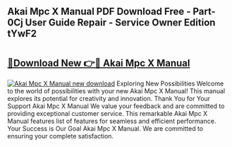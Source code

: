 ## Akai Mpc X Manual PDF Download Free - Part-0Cj User Guide Repair - Service Owner Edition tYwF2

# <h2><a href="http://bc35081.oget.top/?id=Akai+Mpc+X+Manual">🔗Download New 👉🔴 Akai Mpc X Manual</a></h2>

[![Akai Mpc X Manual new download](https://i.imgur.com/5g1atiW.png)](http://bc35081.oget.top/?id=Akai+Mpc+X+Manual)
Exploring New Possibilities Welcome to the world of possibilities with your new Akai Mpc X Manual! This manual explores its potential for creativity and innovation. Thank You for Your Support Akai Mpc X Manual We value your feedback and are committed to providing exceptional customer service. This remarkable Akai Mpc X Manual features list of features for seamless and efficient performance. Your Success is Our Goal Akai Mpc X Manual. We are committed to ensuring your complete satisfaction.
